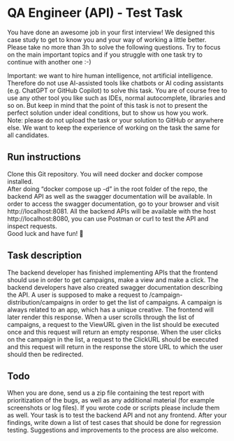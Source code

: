 # QA Engineer (API) - Test Task
You have done an awesome job in your first interview! We designed this case study to get to
know you and your way of working a little better.  
Please take no more than 3h to solve the following questions. Try to focus on the main
important topics and if you struggle with one task try to continue with another one :-)
 
Important: we want to hire human intelligence, not artificial intelligence. Therefore do not use
AI-assisted tools like chatbots or AI coding assistants (e.g. ChatGPT or GitHub Copilot) to solve
this task. You are of course free to use any other tool you like such as IDEs, normal
autocomplete, libraries and so on. But keep in mind that the point of this task is not to present
the perfect solution under ideal conditions, but to show us how you work.  
Note: please do not upload the task or your solution to GitHub or anywhere else. We want to
keep the experience of working on the task the same for all candidates.  

## Run instructions
Clone this Git repository. You will need docker and docker compose installed.  
After doing “docker compose up -d” in the root folder of the repo, the backend API as well as the swagger
documentation will be available. In order to access the swagger documentation, go to
your browser and visit http://localhost:8081. All the backend APIs will be available with
the host http://localhost:8080, you can use Postman or curl to test the API and inspect
requests.  
Good luck and have fun! 💫  

## Task description
The backend developer has finished implementing APIs that the frontend should use in
order to get campaigns, make a view and make a click. The backend developers have
also created swagger documentation describing the API. 
A user is supposed to make a request to /campaign-distribution/campaigns in order to
get the list of campaigns. A campaign is always related to an app, which has a unique creative. 
The frontend will later render this response. When a user
scrolls through the list of campaigns, a request to the ViewURL given in the list should be
executed once and this request will return an empty response. When the user clicks on
the campaign in the list, a request to the ClickURL should be executed and this request
will return in the response the store URL to which the user should then be redirected.  

## Todo
When you are done, send us a zip file containing the test report with prioritization of the bugs, 
as well as any additional material (for example screenshots or log files). If you wrote code or
scripts please include them as well.
Your task is to test the backend API and not any frontend. After your findings, write down a
list of test cases that should be done for regression testing. Suggestions and improvements to the process are also welcome.  
